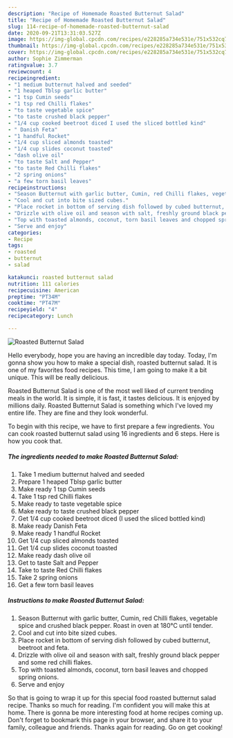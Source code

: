 ```yaml
---
description: "Recipe of Homemade Roasted Butternut Salad"
title: "Recipe of Homemade Roasted Butternut Salad"
slug: 114-recipe-of-homemade-roasted-butternut-salad
date: 2020-09-21T13:31:03.527Z
image: https://img-global.cpcdn.com/recipes/e228285a734e531e/751x532cq70/roasted-butternut-salad-recipe-main-photo.jpg
thumbnail: https://img-global.cpcdn.com/recipes/e228285a734e531e/751x532cq70/roasted-butternut-salad-recipe-main-photo.jpg
cover: https://img-global.cpcdn.com/recipes/e228285a734e531e/751x532cq70/roasted-butternut-salad-recipe-main-photo.jpg
author: Sophie Zimmerman
ratingvalue: 3.7
reviewcount: 4
recipeingredient:
- "1 medium butternut halved and seeded"
- "1 heaped Tblsp garlic butter"
- "1 tsp Cumin seeds"
- "1 tsp red Chilli flakes"
- "to taste vegetable spice"
- "to taste crushed black pepper"
- "1/4 cup cooked beetroot diced I used the sliced bottled kind"
- " Danish Feta"
- "1 handful Rocket"
- "1/4 cup sliced almonds toasted"
- "1/4 cup slides coconut toasted"
- "dash olive oil"
- "to taste Salt and Pepper"
- "to taste Red Chilli flakes"
- "2 spring onions"
- "a few torn basil leaves"
recipeinstructions:
- "Season Butternut with garlic butter, Cumin, red Chilli flakes, vegetable spice and crushed black pepper. Roast in oven at 180°C until tender."
- "Cool and cut into bite sized cubes."
- "Place rocket in bottom of serving dish followed by cubed butternut, beetroot and feta."
- "Drizzle with olive oil and season with salt, freshly ground black pepper and some red chilli flakes."
- "Top with toasted almonds, coconut, torn basil leaves and chopped spring onions."
- "Serve and enjoy"
categories:
- Recipe
tags:
- roasted
- butternut
- salad

katakunci: roasted butternut salad 
nutrition: 111 calories
recipecuisine: American
preptime: "PT34M"
cooktime: "PT47M"
recipeyield: "4"
recipecategory: Lunch

---
```



![Roasted Butternut Salad](https://img-global.cpcdn.com/recipes/e228285a734e531e/751x532cq70/roasted-butternut-salad-recipe-main-photo.jpg)

Hello everybody, hope you are having an incredible day today. Today, I'm gonna show you how to make a special dish, roasted butternut salad. It is one of my favorites food recipes. This time, I am going to make it a bit unique. This will be really delicious.



Roasted Butternut Salad is one of the most well liked of current trending meals in the world. It is simple, it is fast, it tastes delicious. It is enjoyed by millions daily. Roasted Butternut Salad is something which I've loved my entire life. They are fine and they look wonderful.


To begin with this recipe, we have to first prepare a few ingredients. You can cook roasted butternut salad using 16 ingredients and 6 steps. Here is how you cook that.

<!--inarticleads1-->

##### The ingredients needed to make Roasted Butternut Salad:

1. Take 1 medium butternut halved and seeded
1. Prepare 1 heaped Tblsp garlic butter
1. Make ready 1 tsp Cumin seeds
1. Take 1 tsp red Chilli flakes
1. Make ready to taste vegetable spice
1. Make ready to taste crushed black pepper
1. Get 1/4 cup cooked beetroot diced (I used the sliced bottled kind)
1. Make ready  Danish Feta
1. Make ready 1 handful Rocket
1. Get 1/4 cup sliced almonds toasted
1. Get 1/4 cup slides coconut toasted
1. Make ready dash olive oil
1. Get to taste Salt and Pepper
1. Take to taste Red Chilli flakes
1. Take 2 spring onions
1. Get a few torn basil leaves




<!--inarticleads2-->

##### Instructions to make Roasted Butternut Salad:

1. Season Butternut with garlic butter, Cumin, red Chilli flakes, vegetable spice and crushed black pepper. Roast in oven at 180°C until tender.
1. Cool and cut into bite sized cubes.
1. Place rocket in bottom of serving dish followed by cubed butternut, beetroot and feta.
1. Drizzle with olive oil and season with salt, freshly ground black pepper and some red chilli flakes.
1. Top with toasted almonds, coconut, torn basil leaves and chopped spring onions.
1. Serve and enjoy




So that is going to wrap it up for this special food roasted butternut salad recipe. Thanks so much for reading. I'm confident you will make this at home. There is gonna be more interesting food at home recipes coming up. Don't forget to bookmark this page in your browser, and share it to your family, colleague and friends. Thanks again for reading. Go on get cooking!
